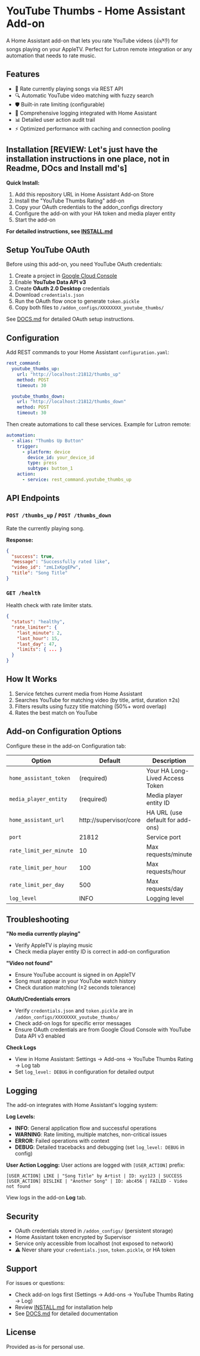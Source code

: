 # YouTube Thumbs - Home Assistant Add-on

A Home Assistant add-on that lets you rate YouTube videos (👍/👎) for songs playing on your AppleTV. Perfect for Lutron remote integration or any automation that needs to rate music.

## Features

- 🎵 Rate currently playing songs via REST API
- 🔍 Automatic YouTube video matching with fuzzy search
- 🛡️ Built-in rate limiting (configurable)
- 📝 Comprehensive logging integrated with Home Assistant
- 📊 Detailed user action audit trail
- ⚡ Optimized performance with caching and connection pooling

## Installation **[REVIEW: Let's just have the installation instructions in one place, not in Readme, DOcs and Install md's]**

**Quick Install:**

1. Add this repository URL in Home Assistant Add-on Store
2. Install the "YouTube Thumbs Rating" add-on
3. Copy your OAuth credentials to the addon_configs directory
4. Configure the add-on with your HA token and media player entity
5. Start the add-on

**For detailed instructions, see [INSTALL.md](INSTALL.md)**

## Setup YouTube OAuth

Before using this add-on, you need YouTube OAuth credentials:

1. Create a project in [Google Cloud Console](https://console.cloud.google.com/)
2. Enable **YouTube Data API v3**
3. Create **OAuth 2.0 Desktop** credentials
4. Download `credentials.json`
5. Run the OAuth flow once to generate `token.pickle`
6. Copy both files to `/addon_configs/XXXXXXXX_youtube_thumbs/`

See [DOCS.md](DOCS.md) for detailed OAuth setup instructions.

## Configuration

Add REST commands to your Home Assistant `configuration.yaml`:

```yaml
rest_command:
  youtube_thumbs_up:
    url: "http://localhost:21812/thumbs_up"
    method: POST
    timeout: 30

  youtube_thumbs_down:
    url: "http://localhost:21812/thumbs_down"
    method: POST
    timeout: 30
```

Then create automations to call these services. Example for Lutron remote:

```yaml
automation:
  - alias: "Thumbs Up Button"
    trigger:
      - platform: device
        device_id: your_device_id
        type: press
        subtype: button_1
    action:
      - service: rest_command.youtube_thumbs_up
```

## API Endpoints

### `POST /thumbs_up` / `POST /thumbs_down`
Rate the currently playing song.

**Response:**
```json
{
  "success": true,
  "message": "Successfully rated like",
  "video_id": "zmLIxKpgEPw",
  "title": "Song Title"
}
```

### `GET /health`
Health check with rate limiter stats.

```json
{
  "status": "healthy",
  "rate_limiter": {
    "last_minute": 2,
    "last_hour": 15,
    "last_day": 47,
    "limits": { ... }
  }
}
```

## How It Works

1. Service fetches current media from Home Assistant
2. Searches YouTube for matching video (by title, artist, duration ±2s)
3. Filters results using fuzzy title matching (50%+ word overlap)
4. Rates the best match on YouTube

## Add-on Configuration Options

Configure these in the add-on Configuration tab:

| Option | Default | Description |
|--------|---------|-------------|
| `home_assistant_token` | (required) | Your HA Long-Lived Access Token |
| `media_player_entity` | (required) | Media player entity ID |
| `home_assistant_url` | http://supervisor/core | HA URL (use default for add-ons) |
| `port` | 21812 | Service port |
| `rate_limit_per_minute` | 10 | Max requests/minute |
| `rate_limit_per_hour` | 100 | Max requests/hour |
| `rate_limit_per_day` | 500 | Max requests/day |
| `log_level` | INFO | Logging level |

## Troubleshooting

**"No media currently playing"**
- Verify AppleTV is playing music
- Check media player entity ID is correct in add-on configuration

**"Video not found"**
- Ensure YouTube account is signed in on AppleTV
- Song must appear in your YouTube watch history
- Check duration matching (±2 seconds tolerance)

**OAuth/Credentials errors**
- Verify `credentials.json` and `token.pickle` are in `/addon_configs/XXXXXXXX_youtube_thumbs/`
- Check add-on logs for specific error messages
- Ensure OAuth credentials are from Google Cloud Console with YouTube Data API v3 enabled

**Check Logs**
- View in Home Assistant: Settings → Add-ons → YouTube Thumbs Rating → Log tab
- Set `log_level: DEBUG` in configuration for detailed output

## Logging

The add-on integrates with Home Assistant's logging system:

**Log Levels:**
- **INFO**: General application flow and successful operations
- **WARNING**: Rate limiting, multiple matches, non-critical issues
- **ERROR**: Failed operations with context
- **DEBUG**: Detailed tracebacks and debugging (set `log_level: DEBUG` in config)

**User Action Logging:**
User actions are logged with `[USER_ACTION]` prefix:
```
[USER_ACTION] LIKE | "Song Title" by Artist | ID: xyz123 | SUCCESS
[USER_ACTION] DISLIKE | "Another Song" | ID: abc456 | FAILED - Video not found
```

View logs in the add-on **Log** tab.

## Security

- OAuth credentials stored in `/addon_configs/` (persistent storage)
- Home Assistant token encrypted by Supervisor
- Service only accessible from localhost (not exposed to network)
- ⚠️ Never share your `credentials.json`, `token.pickle`, or HA token

## Support

For issues or questions:
- Check add-on logs first (Settings → Add-ons → YouTube Thumbs Rating → Log)
- Review [INSTALL.md](INSTALL.md) for installation help
- See [DOCS.md](DOCS.md) for detailed documentation

## License

Provided as-is for personal use.
